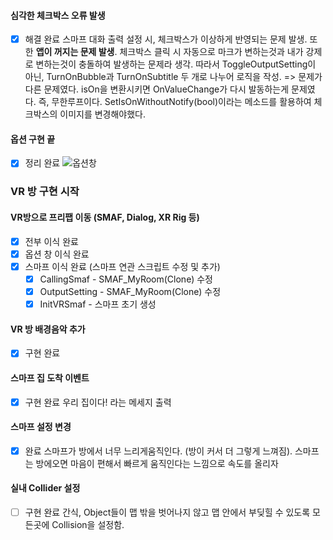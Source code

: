 #### 심각한 체크박스 오류 발생
- [x] 해결 완료
스마프 대화 출력 설정 시, 체크박스가 이상하게 반영되는 문제 발생. 또한 **앱이 꺼지는 문제 발생**. 체크박스 클릭 시 자동으로 마크가 변하는것과 내가 강제로 변하는것이 충돌하여 발생하는 문제라 생각. 따라서 ToggleOutputSetting이 아닌, TurnOnBubble과 TurnOnSubtitle 두 개로 나누어 로직을 작성.
=> 문제가 다른 문제였다. isOn을 변환시키면 OnValueChange가 다시 발동하는게 문제였다. 즉, 무한루프이다. SetIsOnWithoutNotify(bool)이라는 메소드를 활용하여 체크박스의 이미지를 변경해야했다.
#### 옵션 구현 끝
- [x] 정리 완료
![옵션창](https://github.com/user-attachments/assets/7e1c0e4d-a54b-4d90-abb0-6951efc1b11b)
### VR 방 구현 시작
#### VR방으로 프리팹 이동 (SMAF, Dialog, XR Rig 등)
- [x] 전부 이식 완료
- [x] 옵션 창 이식 완료
- [x] 스마프 이식 완료 (스마프 연관 스크립트 수정 및 추가)
	- [x] CallingSmaf - SMAF_MyRoom(Clone) 수정
	- [x] OutputSetting - SMAF_MyRoom(Clone) 수정
	- [x] InitVRSmaf - 스마프 초기 생성
#### VR 방 배경음악 추가
- [x] 구현 완료
#### 스마프 집 도착 이벤트
- [x] 구현 완료
우리 집이다! 라는 메세지 출력
#### 스마프 설정 변경
- [x] 완료
스마프가 방에서 너무 느리게움직인다. (방이 커서 더 그렇게 느껴짐). 스마프는 방에오면 마음이 편해서 빠르게 움직인다는 느낌으로 속도를 올리자
#### 실내 Collider 설정
- [ ] 구현 완료
간식, Object들이 맵 밖을 벗어나지 않고 맵 안에서 부딪힐 수 있도록 모든곳에 Collision을 설정함.